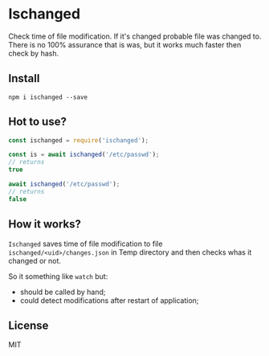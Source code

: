 Ischanged
=========

Check time of file modification. If it's changed probable file was changed to.
There is no 100% assurance that is was, but it works much faster then check by hash.

## Install

`npm i ischanged --save`

## Hot to use?

```js
const ischanged = require('ischanged');

const is = await ischanged('/etc/passwd');
// returns
true

await ischanged('/etc/passwd');
// returns
false
```

## How it works?

`Ischanged` saves time of file modification to file `ischanged/<uid>/changes.json`
in Temp directory and then checks whas it changed or not.

So it something like `watch` but:

- should be called by hand;
- could detect modifications after restart of application;

## License

MIT

